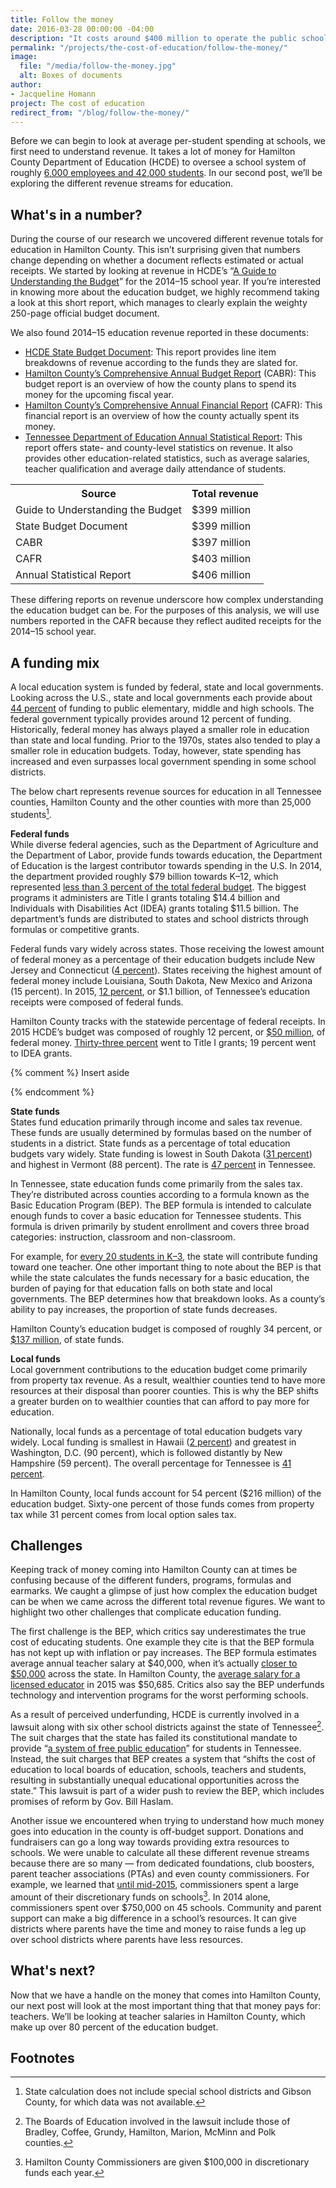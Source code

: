 ```yaml
---
title: Follow the money
date: 2016-03-28 00:00:00 -04:00
description: "It costs around $400 million to operate the public school system in Hamilton County, Tennessee. We explore where the money comes from."
permalink: "/projects/the-cost-of-education/follow-the-money/"
image:
  file: "/media/follow-the-money.jpg"
  alt: Boxes of documents
author:
- Jacqueline Homann
project: The cost of education
redirect_from: "/blog/follow-the-money/"
---
```


Before we can begin to look at average per-student spending at schools, we first need to understand revenue. It takes a lot of money for Hamilton County Department of Education (HCDE) to oversee a school system of roughly [6,000 employees and 42,000 students](http://www.hamiltontn.gov/PDF/CAFR/2015/2015CAFR.pdf). In our second post, we’ll be exploring the different revenue streams for education.

## What's in a number?

During the course of our research we uncovered different revenue totals for education in Hamilton County. This isn’t surprising given that numbers change depending on whether a document reflects estimated or actual receipts. We started by looking at revenue in HCDE’s “[A Guide to Understanding the Budget](http://www.pefchattanooga.org/wp-content/uploads/2015/06/HCDE_budget-guide_051515.pdf)” for the 2014–15 school year. If you’re interested in knowing more about the education budget, we highly recommend taking a look at this short report, which manages to clearly explain the weighty 250-page official budget document.

We also found 2014–15 education revenue reported in these documents:

+ [HCDE State Budget Document](http://images.pcmac.org/Uploads/HamiltonCountyDE/HamiltonCountyDE/Sites/DocumentsCategories/Documents/FY15-STATE-BUDGET-DOCUMENT.pdf): This report provides line item breakdowns of revenue according to the funds they are slated for.
+ [Hamilton County’s Comprehensive Annual Budget Report](http://www.hamiltontn.gov/pdf/cabr/2015/FY15CABR.pdf) (CABR): This budget report is an overview of how the county plans to spend its money for the upcoming fiscal year.
+ [Hamilton County’s Comprehensive Annual Financial Report](http://www.hamiltontn.gov/PDF/CAFR/2015/2015CAFR.pdf) (CAFR): This financial report is an overview of how the county actually spent its money.
+ [Tennessee Department of Education Annual Statistical Report](https://www.tn.gov/assets/entities/education/attachments/asr_1415.pdf): This report offers state- and county-level statistics on revenue. It also provides other education-related statistics, such as average salaries, teacher qualification and average daily attendance of students.

<table>
  <tbody>
    <tr>
      <th>Source</th><th>Total revenue</th>
    </tr>
    <tr>
      <td>Guide to Understanding the Budget</td><td>$399 million</td>
    </tr>
    <tr>
      <td>State Budget Document</td><td>$399 million</td>
    </tr>
    <tr>
      <td>CABR</td><td>$397 million</td>
    </tr>
    <tr>
      <td>CAFR</td><td>$403 million</td>
    </tr>
    <tr>
      <td>Annual Statistical Report</td><td>$406 million</td>
    </tr>
  </tbody>
</table>

These differing reports on revenue underscore how complex understanding the education budget can be. For the purposes of this analysis, we will use numbers reported in the CAFR because they reflect audited receipts for the 2014–15 school year.

## A funding mix

A local education system is funded by federal, state and local governments. Looking across the U.S., state and local governments each provide about [44 percent](http://atlas.newamerica.org/school-finance) of funding to public elementary, middle and high schools. The federal government typically provides around 12 percent of funding. Historically, federal money has always played a smaller role in education than state and local funding. Prior to the 1970s, states also tended to play a smaller role in education budgets. Today, however, state spending has increased and even surpasses local government spending in some school districts.

The below chart represents revenue sources for education in all Tennessee counties, Hamilton County and the other counties with more than 25,000 students[^1].

<div id="funding-sources-chart"></div>

**Federal funds**  
While diverse federal agencies, such as the Department of Agriculture and the Department of Labor, provide funds towards education, the Department of Education is the largest contributor towards spending in the U.S. In 2014, the department provided roughly $79 billion towards K–12, which represented [less than 3 percent of the total federal budget](http://atlas.newamerica.org/school-finance). The biggest programs it administers are Title I grants totaling $14.4 billion and Individuals with Disabilities Act (IDEA) grants totaling $11.5 billion. The department’s funds are distributed to states and school districts through formulas or competitive grants. 

Federal funds vary widely across states. Those receiving the lowest amount of federal money as a percentage of their education budgets include New Jersey and Connecticut ([4 percent](http://www2.census.gov/govs/school/13f33pub.pdf)). States receiving the highest amount of federal money include Louisiana, South Dakota, New Mexico and Arizona (15 percent). In 2015, [12 percent](https://www.tn.gov/assets/entities/education/attachments/asr_1415.pdf), or $1.1 billion, of Tennessee’s education receipts were composed of federal funds.

Hamilton County tracks with the statewide percentage of federal receipts. In 2015 HCDE’s budget was composed of roughly 12 percent, or [$50 million](http://www.hamiltontn.gov/PDF/CAFR/2015/2015CAFR.pdf), of federal money. [Thirty-three percent](https://www.tn.gov/assets/entities/education/attachments/asr_1415.pdf) went to Title I grants; 19 percent went to IDEA grants.

{% comment %}
Insert aside
<!-- <aside class="text-small" style="border:1px solid #b1b3b5;padding:2em;">
  <h3 class="subhead">What is the Individuals with Disabilities Education Act?</h3>
  <p><a href="http://idea.ed.gov/">IDEA</a> ensures early intervention, special education and related services to 6.5 million infants, toddlers, children and youth with disabilities in the U.S. Prior to the law's passage in 1975, only <a href="http://www2.ed.gov/policy/speced/leg/idea/history.pdf">one in five children</a> with a disability received a school education. Many states had laws that excluded children who were deaf, blind, emotionally disturbed or intellectually disabled from attending school.</p>
  <p>In Hamilton County, nearly <a href="https://www.tn.gov/education/topic/data-downloads">13 percent of students have a disability</a>. Of these students, <a href="https://www.tn.gov/education/topic/data-downloads">58 percent</a> go on to graduate. Hamilton County received roughly <a href="https://www.tn.gov/assets/entities/education/attachments/asr_1415.pdf">$10 million in IDEA grants</a> in 2015.</p>
</aside> -->
{% endcomment %}

**State funds**  
States fund education primarily through income and sales tax revenue. These funds are usually determined by formulas based on the number of students in a district. State funds as a percentage of total education budgets vary widely. State funding is lowest in South Dakota ([31 percent](http://www2.census.gov/govs/school/13f33pub.pdf)) and highest in Vermont (88 percent). The rate is [47 percent](https://www.tn.gov/assets/entities/education/attachments/asr_1415.pdf) in Tennessee.  

In Tennessee, state education funds come primarily from the sales tax. They’re distributed across counties according to a formula known as the Basic Education Program (BEP). The BEP formula is intended to calculate enough funds to cover a basic education for Tennessee students. This formula is driven primarily by student enrollment and covers three broad categories: instruction, classroom and non-classroom.

For example, for [every 20 students in K–3](https://www.tn.gov/assets/entities/sbe/attachments/BEP_Blue_Book_FY16_portrait_orientation.pdf), the state will contribute funding toward one teacher. One other important thing to note about the BEP is that while the state calculates the funds necessary for a basic education, the burden of paying for that education falls on both state and local governments. The BEP determines how that breakdown looks. As a county’s ability to pay increases, the proportion of state funds decreases. 

Hamilton County’s education budget is composed of roughly 34 percent, or [$137 million](http://www.hamiltontn.gov/PDF/CAFR/2015/2015CAFR.pdf), of state funds.

**Local funds**  
Local government contributions to the education budget come primarily from property tax revenue. As a result, wealthier counties tend to have more resources at their disposal than poorer counties. This is why the BEP shifts a greater burden on to wealthier counties that can afford to pay more for education.

Nationally, local funds as a percentage of total education budgets vary widely. Local funding is smallest in Hawaii ([2 percent](http://www2.census.gov/govs/school/13f33pub.pdf)) and greatest in Washington, D.C. (90 percent), which is followed distantly by New Hampshire (59 percent). The overall percentage for Tennessee is [41 percent](https://www.tn.gov/assets/entities/education/attachments/asr_1415.pdf).

In Hamilton County, local funds account for 54 percent ($216 million) of the education budget. Sixty-one percent of those funds comes from property tax while 31 percent comes from local option sales tax.

<div id="inflation-adjusted-revenue-chart"></div>

## Challenges

Keeping track of money coming into Hamilton County can at times be confusing because of the different funders, programs, formulas and earmarks. We caught a glimpse of just how complex the education budget can be when we came across the different total revenue figures. We want to highlight two other challenges that complicate education funding.

The first challenge is the BEP, which critics say underestimates the true cost of educating students. One example they cite is that the BEP formula has not kept up with inflation or pay increases. The BEP formula estimates average annual teacher salary at $40,000, when it’s actually [closer to $50,000](http://tn.chalkbeat.org/2015/07/15/is-tennessees-school-funding-formula-broken-local-officials-increasingly-say-yes/#.VsN0OpMrKRt) across the state. In Hamilton County, the [average salary for a licensed educator](https://www.tn.gov/assets/entities/education/attachments/asr_1415.pdf) in 2015 was $50,685. Critics also say the BEP underfunds technology and intervention programs for the worst performing schools. 

As a result of perceived underfunding, HCDE is currently involved in a lawsuit along with six other school districts against the state of Tennessee[^2]. The suit charges that the state has failed its constitutional mandate to provide “[a system of free public education](http://tn.chalkbeat.org/2015/03/25/chronic-state-underfunding-of-education-spurs-lawsuit-by-seven-school-districts/#.VsOGAJMrKRt)” for students in Tennessee. Instead, the suit charges that BEP creates a system that “shifts the cost of education to local boards of education, schools, teachers and students, resulting in substantially unequal educational opportunities across the state.” This lawsuit is part of a wider push to review the BEP, which includes promises of reform by Gov. Bill Haslam.

Another issue we encountered when trying to understand how much money goes into education in the county is off-budget support. Donations and fundraisers can go a long way towards providing extra resources to schools. We were unable to calculate all these different revenue streams because there are so many — from dedicated foundations, club boosters, parent teacher associations (PTAs) and even county commissioners. For example, we learned that [until mid-2015](http://www.timesfreepress.com/news/politics/local/story/2015/jun/25/county-commissions-controversial-discretionary-funds-cant-be-spent-schools-attorney-says/311541/), commissioners spent a large amount of their discretionary funds on schools[^3]. In 2014 alone, commissioners spent over $750,000 on 45 schools. 
Community and parent support can make a big difference in a school’s resources. It can give districts where parents have the time and money to raise funds a leg up over school districts where parents have less resources.

## What's next?

Now that we have a handle on the money that comes into Hamilton County, our next post will look at the most important thing that that money pays for: teachers. We’ll be looking at teacher salaries in Hamilton County, which make up over 80 percent of the education budget.

## Footnotes

[^1]: State calculation does not include special school districts and Gibson County, for which data was not available.
[^2]: The Boards of Education involved in the lawsuit include those of Bradley, Coffee, Grundy, Hamilton, Marion, McMinn and Polk counties.
[^3]: Hamilton County Commissioners are given $100,000 in discretionary funds each year. 

<script src="https://cdnjs.cloudflare.com/ajax/libs/pym/0.4.5/pym.min.js"></script>
<script>
  new pym.Parent("funding-sources-chart", "http://graphics.metroideas.org/charts/normalized-barchart-school-district-revenue/", {});
  new pym.Parent("inflation-adjusted-revenue-chart", "http://graphics.metroideas.org/charts/linechart-hcde-cafr/", {});
</script>